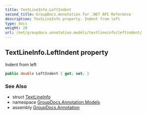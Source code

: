 ```yaml
---
title: TextLineInfo.LeftIndent
second_title: GroupDocs.Annotation for .NET API Reference
description: TextLineInfo property. Indent from left
type: docs
weight: 20
url: /net/groupdocs.annotation.models/textlineinfo/leftindent/
---
```

## TextLineInfo.LeftIndent property

Indent from left

```csharp
public double LeftIndent { get; set; }
```

### See Also

* struct [TextLineInfo](../)
* namespace [GroupDocs.Annotation.Models](../../textlineinfo/)
* assembly [GroupDocs.Annotation](../../../)


